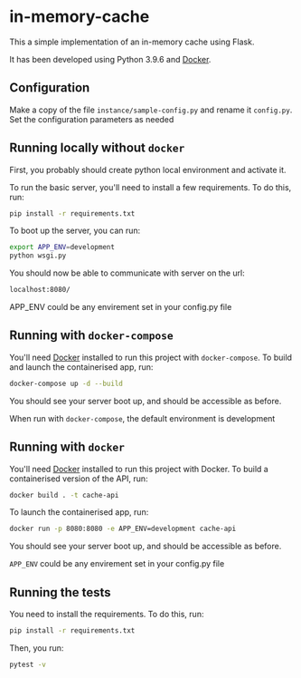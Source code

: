 # in-memory-cache

This a simple implementation of an in-memory cache using Flask.

It has been developed using Python 3.9.6 and [Docker](https://www.docker.com/). 

## Configuration

Make a copy of the file ```instance/sample-config.py``` and rename it ```config.py```. Set the configuration parameters as needed

## Running locally without `docker`

First, you probably should create python local environment and activate it.

To run the basic server, you'll need to install a few requirements. To do this, run:

```bash
pip install -r requirements.txt
```

To boot up the server, you can run:

```bash
export APP_ENV=development
python wsgi.py
```  

You should now be able to communicate with server on the url:

```bash
localhost:8080/
``` 

APP_ENV could be any envirement set in your config.py file

## Running with `docker-compose`

You'll need [Docker](https://www.docker.com/products/docker-desktop) 
installed to run this project with ```docker-compose```. To build and launch the containerised app, 
run:

```bash
docker-compose up -d --build
```

You should see your server boot up, and should be accessible as before.

When run with ```docker-compose```, the default environment is development

## Running with `docker`

You'll need [Docker](https://www.docker.com/products/docker-desktop) 
installed to run this project with Docker. To build a containerised version of the API, 
run:

```bash
docker build . -t cache-api
```

To launch the containerised app, run:

```bash
docker run -p 8080:8080 -e APP_ENV=development cache-api
```

You should see your server boot up, and should be accessible as before.

```APP_ENV``` could be any envirement set in your config.py file

## Running the tests

You need to install the requirements. To do this, run:

```bash
pip install -r requirements.txt
```
Then, you run:

```bash
pytest -v
```  
